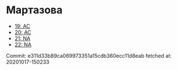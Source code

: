 # Мартазова
- [19: AC](19.md)
- [20: AC](20.md)
- [21: NA](21.md)
- [22: NA](22.md)

Commit: e311d33b89ca069973351a15cdb360ecc11d8eab
 fetched at: 20201017-150233
